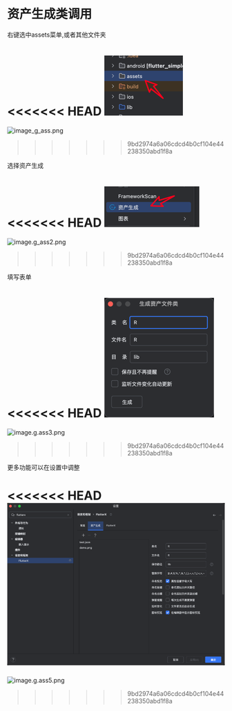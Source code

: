 # 资产生成类调用


右键选中assets菜单,或者其他文件夹

<<<<<<< HEAD
![image_g_ass.png](../../assets/images/image_g_ass.png)
=======
![image_g_ass.png](/images/image_g_ass.png)
>>>>>>> 9bd2974a6a06cdcd4b0cf104e44238350abd1f8a


选择资产生成

<<<<<<< HEAD
![image.g_ass2.png](../../assets/images/image.g_ass2.png)
=======
![image.g_ass2.png](/images/image.g_ass2.png)
>>>>>>> 9bd2974a6a06cdcd4b0cf104e44238350abd1f8a


填写表单

<<<<<<< HEAD
![image.g.ass3.png](../../assets/images/image.g.ass3.png)
=======
![image.g.ass3.png](/images/image.g.ass3.png)
>>>>>>> 9bd2974a6a06cdcd4b0cf104e44238350abd1f8a


更多功能可以在设置中调整

<<<<<<< HEAD
![image.g.ass5.png](../../assets/images/image.g.ass5.png)
=======
![image.g.ass5.png](/images/image.g.ass5.png)
>>>>>>> 9bd2974a6a06cdcd4b0cf104e44238350abd1f8a
